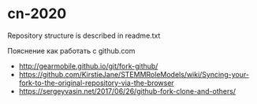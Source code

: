# cn-2020

Repository structure is described in readme.txt

Пояснение как работать с github.com
- http://gearmobile.github.io/git/fork-github/
- https://github.com/KirstieJane/STEMMRoleModels/wiki/Syncing-your-fork-to-the-original-repository-via-the-browser
- https://sergeyvasin.net/2017/06/26/github-fork-clone-and-others/
